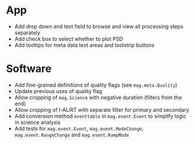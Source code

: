 # App

- Add drop down and text field to browse and view all processing steps separately
- Add check box to select whether to plot PSD
- Add tooltips for meta data text areas and toolstrip buttons

# Software

- Add fine-grained definitions of quality flags (see `mag.meta.Quality`)
- Update previous uses of quality flag
- Allow cropping of `mag.Science` with negative duration (filters from the end)
- Allow cropping of I-ALiRT with separate filter for primary and secondary
- Add conversion method `eventtable` in `mag.event.Event` to simplify logic in science analysis
- Add tests for `mag.event.Event`, `mag.event.ModeChange`, `mag.event.RangeChange` and `mag.event.RampMode`
